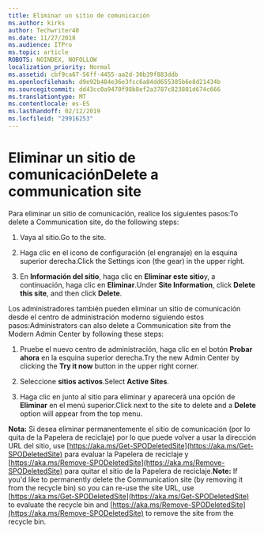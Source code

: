 ```yaml
---
title: Eliminar un sitio de comunicación
ms.author: kirks
author: Techwriter40
ms.date: 11/27/2018
ms.audience: ITPro
ms.topic: article
ROBOTS: NOINDEX, NOFOLLOW
localization_priority: Normal
ms.assetid: cbf9ca67-56ff-4455-aa2d-30b39f883ddb
ms.openlocfilehash: d9e92b484e36e3fcc6a84dd655385b6e8d21434b
ms.sourcegitcommit: dd43cc0a9470f98b8ef2a3787c823801d674c666
ms.translationtype: MT
ms.contentlocale: es-ES
ms.lasthandoff: 02/12/2019
ms.locfileid: "29916253"
---
```

# <a name="delete-a-communication-site"></a><span data-ttu-id="30b66-102">Eliminar un sitio de comunicación</span><span class="sxs-lookup"><span data-stu-id="30b66-102">Delete a communication site</span></span>

<span data-ttu-id="30b66-103">Para eliminar un sitio de comunicación, realice los siguientes pasos:</span><span class="sxs-lookup"><span data-stu-id="30b66-103">To delete a Communication site, do the following steps:</span></span> 
  
1. <span data-ttu-id="30b66-104">Vaya al sitio.</span><span class="sxs-lookup"><span data-stu-id="30b66-104">Go to the site.</span></span> 
  
2. <span data-ttu-id="30b66-105">Haga clic en el icono de configuración (el engranaje) en la esquina superior derecha.</span><span class="sxs-lookup"><span data-stu-id="30b66-105">Click the Settings icon (the gear) in the upper right.</span></span> 
  
3. <span data-ttu-id="30b66-106">En **Información del sitio**, haga clic en **Eliminar este sitio**y, a continuación, haga clic en **Eliminar**.</span><span class="sxs-lookup"><span data-stu-id="30b66-106">Under **Site Information**, click **Delete this site**, and then click **Delete**.</span></span> 
  
<span data-ttu-id="30b66-107">Los administradores también pueden eliminar un sitio de comunicación desde el centro de administración moderno siguiendo estos pasos:</span><span class="sxs-lookup"><span data-stu-id="30b66-107">Administrators can also delete a Communication site from the Modern Admin Center by following these steps:</span></span> 
  
1. <span data-ttu-id="30b66-108">Pruebe el nuevo centro de administración, haga clic en el botón **Probar ahora** en la esquina superior derecha.</span><span class="sxs-lookup"><span data-stu-id="30b66-108">Try the new Admin Center by clicking the **Try it now** button in the upper right corner.</span></span> 
  
2. <span data-ttu-id="30b66-109">Seleccione **sitios activos**.</span><span class="sxs-lookup"><span data-stu-id="30b66-109">Select **Active Sites**.</span></span> 
  
3. <span data-ttu-id="30b66-110">Haga clic en junto al sitio para eliminar y aparecerá una opción de **Eliminar** en el menú superior.</span><span class="sxs-lookup"><span data-stu-id="30b66-110">Click next to the site to delete and a **Delete** option will appear from the top menu.</span></span> 
  
 <span data-ttu-id="30b66-111">**Nota:** Si desea eliminar permanentemente el sitio de comunicación (por lo quita de la Papelera de reciclaje) por lo que puede volver a usar la dirección URL del sitio, use [https://aka.ms/Get-SPODeletedSite](https://aka.ms/Get-SPODeletedSite) para evaluar la Papelera de reciclaje y [https://aka.ms/Remove-SPODeletedSite](https://aka.ms/Remove-SPODeletedSite) para quitar el sitio de la Papelera de reciclaje.</span><span class="sxs-lookup"><span data-stu-id="30b66-111">**Note:** If you'd like to permanently delete the Communication site (by removing it from the recycle bin) so you can re-use the site URL, use [https://aka.ms/Get-SPODeletedSite](https://aka.ms/Get-SPODeletedSite) to evaluate the recycle bin and [https://aka.ms/Remove-SPODeletedSite](https://aka.ms/Remove-SPODeletedSite) to remove the site from the recycle bin.</span></span> 
  

